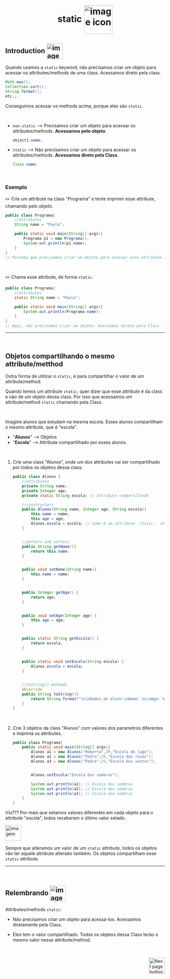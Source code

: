 <h1 align="center">
    static
    <img src="https://cdn-icons-png.flaticon.com/512/929/929468.png" alt="image icon" width="90px" align="center">
</h1>

## Introduction <img src="https://cdn-icons-png.flaticon.com/512/1436/1436664.png" alt="imagem" width="50px" align="center">
Quando usamos a `static` keyword, não precisamos criar um objeto para acessar os attributes/methods de uma class. Acessamos direto pela class.

```java
Math.max();
Collection.sort();
String.format();
etc...
```
Conseguimos acessar os methods acima, porque eles são `static`.

<br>

- `non-static` --> Precisamos criar um objeto para acessar os attributes/methods. **Acessamos pelo objeto**.
    ```java
    object1.name;
    ```
  
- `static` --> Não precisamos criar um objeto para acessar os attributes/methods. **Acessamos direto pela Class**.
    ```java
    Class.name;
    ```

<br>

### Exemplo
:pencil2: Crie um attribute na class "Programa" e tente imprimir esse attribute, chamando pelo objeto.

```java
public class Programa{
    //attributes
    String name = "Paula";

    public static void main(String[] args){
        Programa p1 = new Programa();
        System.out.println(p1.name);
    } 
}
// Perceba que precisamos criar um objeto para acessar esse attribute.
```

<br>

:pencil2: Chama esse attribute, de forma `static`.
```java
public class Programa{
    //attributes
    static String name = "Paula";

    public static void main(String[] args){
        System.out.println(Programa.name);
    } 
}
// Aqui, não precisamos criar um objeto. Acessamos direto pela Class.
```

<hr>
<br>

## Objetos compartilhando o mesmo attribute/metthod
Outra forma de utilizar o `static`, é para compartilhar o valor de um attribute/method.

Quando temos um attribute `static`, quer dizer que esse attribute é da class e não de um objeto dessa class. Por isso que acessamos um attribute/method `static` chamando pela Class.

<br>

Imagine alunos que estudam na mesma escola. Esses alunos compartilham o mesmo attribute, que é "escola".

- "**Alunos**" --> Objetos
- "**Escola**" --> Attribute compartilhado por esses alunos.

<br>

1. Crie uma class "Alunos", onde um dos attributes vai ser compartilhado por todos os objetos dessa class.

    ```java
    public class Alunos {
        //attributes
        private String name;
        private Integer age;
        private static String escola; // attribute compartilhado

        //constructors
        public Alunos(String name, Integer age, String escola){
            this.name = name;
            this.age = age;
            Alunos.escola = escola; // Como é um attribute `static`, chamamos pela Class
        }


        //getters and setters
        public String getName(){
            return this.name;
        }


        public void setName(String name){
            this.name = name;
        }


        public Integer getAge() {
            return age;
        }


        public void setAge(Integer age) {
            this.age = age;
        }


        public static String getEscola() {
            return escola;
        }


        public static void setEscola(String escola) {
            Alunos.escola = escola;
        }

        
        //toString() methods
        @Override
        public String toString(){
            return String.format("\n\nDados do aluno:\nName: %s\nAge: %d\nEscola: %s",this.name,this.age,Alunos.escola);
        }
    }
    ```

<br>

2. Crie 3 objetos da class "Alunos" com valores dos parametros diferentes e imprima os attributes.

    ```java
    public class Programa{
        public static void main(String[] args){
            Alunos a1 = new Alunos("Roberta",29,"Escola do lago");
            Alunos a2 = new Alunos("Pedro",25,"Escola das rosas");
            Alunos a3 = new Alunos("Pedro",25,"Escola dos ventos");


            Alunos.setEscola("Escola das sombras");

            System.out.println(a1); // Escola das sombras
            System.out.println(a2); // Escola das sombras
            System.out.println(a3); // Escola das sombras
        } 
    }
    ```

Viu??? Por mais que setamos valores diferentes em cada objeto para o attribute "escola", todos receberam o último valor setado.

<img src="https://cdn-icons-png.flaticon.com/512/2810/2810051.png" alt="imagem" width="50px" align="center">

Sempre que alteramos um valor de um `static` attribute, todos os objetos vão ter aquele attribute alterado também. Os objetos compartilham esse `static` attribute.

<hr>
<br>

## Relembrando <img src="https://cdn-icons-png.flaticon.com/512/201/201652.png" alt="imagem" width="50px" align="center">
Attributes/methods `static`:

- Não precisamos criar um objeto para acessá-los. Acessamos diretamente pela Class.

- Eles tem o valor compartilhado. Todos os objetos dessa Class terão o mesmo valor nesse attribute/method.


<br>
<br>

<!-- Botão para próxima página -->
<a href="https://github.com/lGabrielDev/02.java/blob/main/Estudo/17.interface/interface.md">
  <img src="https://cdn-icons-png.flaticon.com/512/8175/8175884.png" alt="Next page button" width="50px" align="right">
</a>